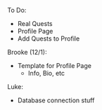 To Do:

- Real Quests
- Profile Page
- Add Quests to Profile

Brooke (12/1):
- Template for Profile Page
  - Info, Bio, etc

Luke:
- Database connection stuff